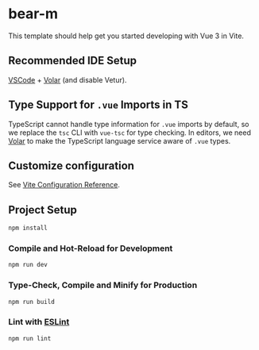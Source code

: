 # bear-m

This template should help get you started developing with Vue 3 in Vite.

## Recommended IDE Setup

[VSCode](https://code.visualstudio.com/) + [Volar](https://marketplace.visualstudio.com/items?itemName=Vue.volar) (and disable Vetur).

## Type Support for `.vue` Imports in TS

TypeScript cannot handle type information for `.vue` imports by default, so we replace the `tsc` CLI with `vue-tsc` for type checking. In editors, we need [Volar](https://marketplace.visualstudio.com/items?itemName=Vue.volar) to make the TypeScript language service aware of `.vue` types.

## Customize configuration

See [Vite Configuration Reference](https://vite.dev/config/).

## Project Setup

```sh
npm install
```

### Compile and Hot-Reload for Development

```sh
npm run dev
```

### Type-Check, Compile and Minify for Production

```sh
npm run build
```

### Lint with [ESLint](https://eslint.org/)

```sh
npm run lint
```

<!--
第一次部署 gh-pages 分支
npm install --save-dev gh-pages
在 package.json 增加 deploy 指令
"scripts": {
"build": "vite build",
"deploy": "gh-pages -d dist"
}
確保 vite.config.ts 設定好 base：
ts

// vite.config.ts
export default defineConfig({
base: '/bear-m-board/'

...
})

npm run build
npm run deploy -->
